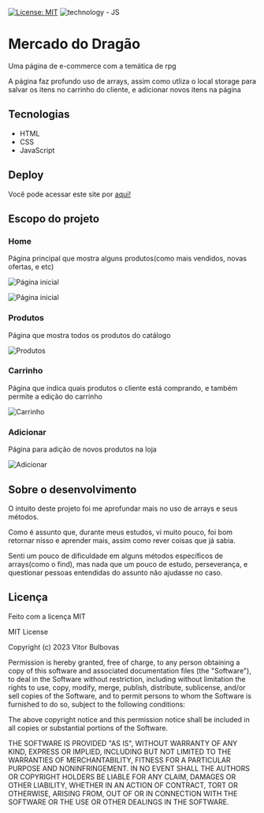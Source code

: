 [![License: MIT](https://img.shields.io/badge/License-MIT-yellow.svg)](https://opensource.org/licenses/MIT) ![technology - JS](https://img.shields.io/badge/technology-JavaScript-orange)

# Mercado do Dragão

Uma página de e-commerce com a temática de rpg

A página faz profundo uso de arrays, assim como utliza o local storage para salvar os itens no carrinho do cliente, e adicionar novos itens na página

## Tecnologias

* HTML
* CSS
* JavaScript

## Deploy

Você pode acessar este site por [aqui!](https://pololokka.github.io/mercado-dragao/)

## Escopo do projeto

### Home

Página principal que mostra alguns produtos(como mais vendidos, novas ofertas, e etc)

![Página inicial](https://cdn.discordapp.com/attachments/621499803884584998/1076919369940086854/Opera_Instantaneo_2023-02-19_142301_index.html.png)

![Página inicial](https://cdn.discordapp.com/attachments/621499803884584998/1076919370191753226/Opera_Instantaneo_2023-02-19_142353_index.html.png)

### Produtos

Página que mostra todos os produtos do catálogo

![Produtos](https://cdn.discordapp.com/attachments/621499803884584998/1076919370451783761/Opera_Instantaneo_2023-02-19_142520_produtos.html.png)

### Carrinho

Página que indica quais produtos o cliente está comprando, e também permite a edição do carrinho

![Carrinho](https://cdn.discordapp.com/attachments/621499803884584998/1076919369378050099/Opera_Instantaneo_2023-02-19_142603_carrinho.html.png)

### Adicionar

Página para adição de novos produtos na loja

![Adicionar](https://cdn.discordapp.com/attachments/621499803884584998/1076919369654865970/Opera_Instantaneo_2023-02-19_143238_novoProduto.html.png)

## Sobre o desenvolvimento

O intuito deste projeto foi me aprofundar mais no uso de arrays e seus métodos. 

Como é assunto que, durante meus estudos, vi muito pouco, foi bom retornar nisso e aprender mais, assim como rever coisas que já sabia.

Senti um pouco de dificuldade em alguns métodos específicos de arrays(como o find), mas nada que um pouco de estudo, perseverança, e questionar pessoas entendidas do assunto não ajudasse no caso.

## Licença

Feito com a licença MIT

MIT License

Copyright (c) 2023 Vitor Bulbovas

Permission is hereby granted, free of charge, to any person obtaining a copy
of this software and associated documentation files (the "Software"), to deal
in the Software without restriction, including without limitation the rights
to use, copy, modify, merge, publish, distribute, sublicense, and/or sell
copies of the Software, and to permit persons to whom the Software is
furnished to do so, subject to the following conditions:

The above copyright notice and this permission notice shall be included in all
copies or substantial portions of the Software.

THE SOFTWARE IS PROVIDED "AS IS", WITHOUT WARRANTY OF ANY KIND, EXPRESS OR
IMPLIED, INCLUDING BUT NOT LIMITED TO THE WARRANTIES OF MERCHANTABILITY,
FITNESS FOR A PARTICULAR PURPOSE AND NONINFRINGEMENT. IN NO EVENT SHALL THE
AUTHORS OR COPYRIGHT HOLDERS BE LIABLE FOR ANY CLAIM, DAMAGES OR OTHER
LIABILITY, WHETHER IN AN ACTION OF CONTRACT, TORT OR OTHERWISE, ARISING FROM,
OUT OF OR IN CONNECTION WITH THE SOFTWARE OR THE USE OR OTHER DEALINGS IN THE
SOFTWARE.

